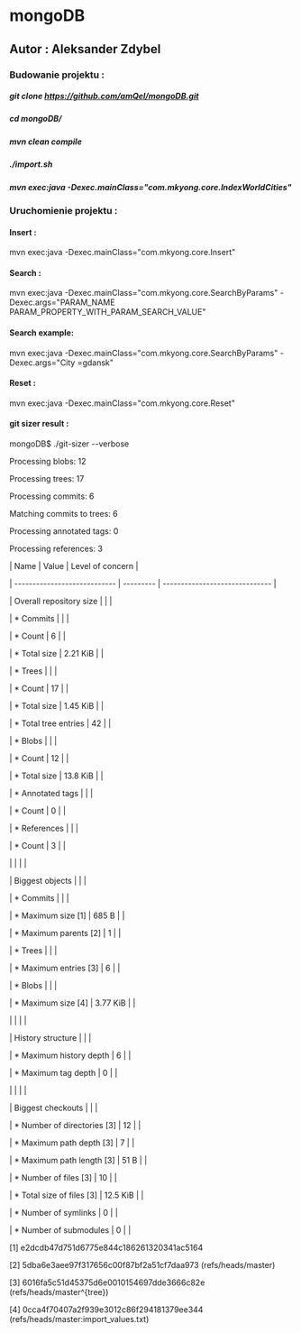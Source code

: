 # mongoDB

## Autor : Aleksander Zdybel


### Budowanie projektu : 
##### git clone https://github.com/amQel/mongoDB.git
##### cd mongoDB/
##### mvn clean compile
##### ./import.sh
##### mvn exec:java -Dexec.mainClass="com.mkyong.core.IndexWorldCities"
### Uruchomienie projektu :

#### Insert : 
mvn exec:java -Dexec.mainClass="com.mkyong.core.Insert"

#### Search : 
mvn exec:java -Dexec.mainClass="com.mkyong.core.SearchByParams" -Dexec.args="PARAM_NAME PARAM_PROPERTY_WITH_PARAM_SEARCH_VALUE"
#### Search example:
mvn exec:java -Dexec.mainClass="com.mkyong.core.SearchByParams" -Dexec.args="City =gdansk"

#### Reset :

mvn exec:java -Dexec.mainClass="com.mkyong.core.Reset"

#### git sizer result :

mongoDB$ ./git-sizer --verbose

Processing blobs: 12                        

Processing trees: 17                        

Processing commits: 6                        

Matching commits to trees: 6                        

Processing annotated tags: 0                        

Processing references: 3                        

| Name                         | Value     | Level of concern               |

| ---------------------------- | --------- | ------------------------------ |

| Overall repository size      |           |                                |

| * Commits                    |           |                                |

|   * Count                    |     6     |                                |

|   * Total size               |  2.21 KiB |                                |

| * Trees                      |           |                                |

|   * Count                    |    17     |                                |

|   * Total size               |  1.45 KiB |                                |

|   * Total tree entries       |    42     |                                |

| * Blobs                      |           |                                |

|   * Count                    |    12     |                                |

|   * Total size               |  13.8 KiB |                                |

| * Annotated tags             |           |                                |

|   * Count                    |     0     |                                |

| * References                 |           |                                |

|   * Count                    |     3     |                                |

|                              |           |                                |

| Biggest objects              |           |                                |

| * Commits                    |           |                                |

|   * Maximum size         [1] |   685 B   |                                |

|   * Maximum parents      [2] |     1     |                                |

| * Trees                      |           |                                |

|   * Maximum entries      [3] |     6     |                                |

| * Blobs                      |           |                                |

|   * Maximum size         [4] |  3.77 KiB |                                |

|                              |           |                                |

| History structure            |           |                                |

| * Maximum history depth      |     6     |                                |

| * Maximum tag depth          |     0     |                                |

|                              |           |                                |

| Biggest checkouts            |           |                                |

| * Number of directories  [3] |    12     |                                |

| * Maximum path depth     [3] |     7     |                                |

| * Maximum path length    [3] |    51 B   |                                |

| * Number of files        [3] |    10     |                                |

| * Total size of files    [3] |  12.5 KiB |                                |

| * Number of symlinks         |     0     |                                |

| * Number of submodules       |     0     |                                |



[1]  e2dcdb47d751d6775e844c186261320341ac5164

[2]  5dba6e3aee97f317656c00f87bf2a51cf7daa973 (refs/heads/master)

[3]  6016fa5c51d45375d6e0010154697dde3666c82e (refs/heads/master^{tree})

[4]  0cca4f70407a2f939e3012c86f294181379ee344 (refs/heads/master:import_values.txt)
